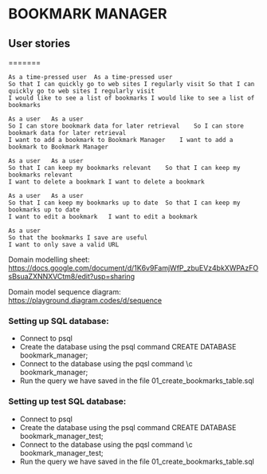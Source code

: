 # BOOKMARK MANAGER

## User stories

=======


```
As a time-pressed user	As a time-pressed user
So that I can quickly go to web sites I regularly visit	So that I can quickly go to web sites I regularly visit
I would like to see a list of bookmarks	I would like to see a list of bookmarks
```
```
As a user	As a user
So I can store bookmark data for later retrieval	So I can store bookmark data for later retrieval
I want to add a bookmark to Bookmark Manager	I want to add a bookmark to Bookmark Manager
```
```
As a user	As a user
So that I can keep my bookmarks relevant	So that I can keep my bookmarks relevant
I want to delete a bookmark	I want to delete a bookmark
```
```
As a user	As a user
So that I can keep my bookmarks up to date	So that I can keep my bookmarks up to date
I want to edit a bookmark	I want to edit a bookmark
```

```
As a user
So that the bookmarks I save are useful
I want to only save a valid URL
```
Domain modelling sheet:
https://docs.google.com/document/d/1K6v9FamjWfP_zbuEVz4bkXWPAzFOsBsuaZXNNXVCtm8/edit?usp=sharing

Domain model sequence diagram:
https://playground.diagram.codes/d/sequence


### Setting up SQL database:
* Connect to psql
* Create the database using the psql command CREATE DATABASE bookmark_manager;
* Connect to the database using the pqsl command \c bookmark_manager;
* Run the query we have saved in the file 01_create_bookmarks_table.sql


### Setting up test SQL database:
* Connect to psql
* Create the database using the psql command CREATE DATABASE bookmark_manager_test;
* Connect to the database using the pqsl command \c bookmark_manager_test;
* Run the query we have saved in the file 01_create_bookmarks_table.sql
